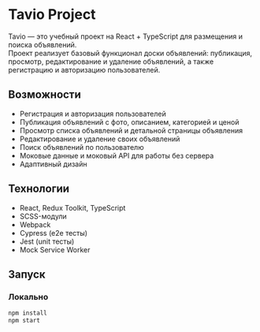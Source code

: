 # Tavio Project

Tavio — это учебный проект на React + TypeScript для размещения и поиска объявлений.  
Проект реализует базовый функционал доски объявлений: публикация, просмотр, редактирование и удаление объявлений, а также регистрацию и авторизацию пользователей.

## Возможности

- Регистрация и авторизация пользователей
- Публикация объявлений с фото, описанием, категорией и ценой
- Просмотр списка объявлений и детальной страницы объявления
- Редактирование и удаление своих объявлений
- Поиск объявлений по пользователю
- Моковые данные и моковый API для работы без сервера 
- Адаптивный дизайн

## Технологии

- React, Redux Toolkit, TypeScript
- SCSS-модули
- Webpack
- Cypress (e2e тесты)
- Jest (unit тесты)
- Mock Service Worker 

## Запуск

### Локально

```bash
npm install
npm start
